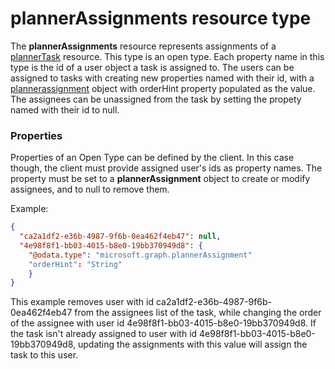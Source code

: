 # plannerAssignments resource type

The **plannerAssignments** resource represents assignments of a [plannerTask](plannertask.md) resource. This type is an open type. Each property name in this type 
is the id of a user object a task is assigned to. The users can be assigned to tasks with creating new properties named with their id, with a [plannerassignment](plannerassignment.md)
object with orderHint property populated as the value. The assignees can be unassigned from the task by setting the propety named with their id to null.


### Properties
Properties of an Open Type can be defined by the client. In this case though, the client must provide assigned user's ids as property names. The property must be set to a **plannerAssignment** object to create or modify assignees, and to null to remove them.

Example:

```json
{
  "ca2a1df2-e36b-4987-9f6b-0ea462f4eb47": null,
  "4e98f8f1-bb03-4015-b8e0-19bb370949d8": { 
	"@odata.type": "microsoft.graph.plannerAssignment"
	"orderHint": "String"
	}
}
```
This example removes user with id ca2a1df2-e36b-4987-9f6b-0ea462f4eb47 from the assignees list of the task, while changing the order of the assignee with user id 4e98f8f1-bb03-4015-b8e0-19bb370949d8. 
If the task isn't already assigned to user with id 4e98f8f1-bb03-4015-b8e0-19bb370949d8, updating the assignments with this value will assign the task to this user.

<!-- uuid: 8fcb5dbc-d5aa-4681-8e31-b001d5168d79
2015-10-25 14:57:30 UTC -->
<!-- {
  "type": "#page.annotation",
  "description": "plannerAssignments resource",
  "keywords": "",
  "section": "documentation",
  "tocPath": ""
}-->